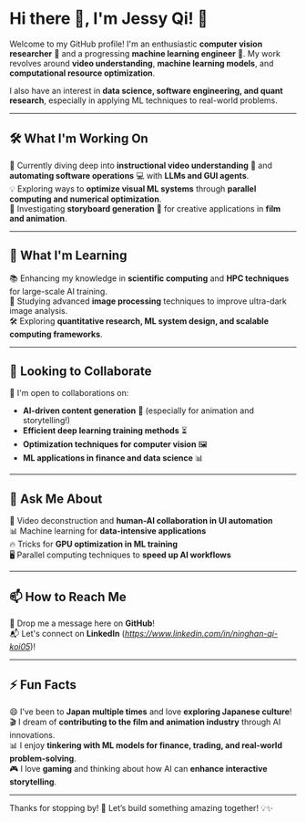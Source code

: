 # Hi there 👋, I'm Jessy Qi! 🚀  

Welcome to my GitHub profile! I'm an enthusiastic **computer vision researcher** 🧐 and a progressing **machine learning engineer** 🤖. My work revolves around **video understanding**, **machine learning models**, and **computational resource optimization**.  

I also have an interest in **data science, software engineering, and quant research**, especially in applying ML techniques to real-world problems.  

---

## 🛠 What I'm Working On  
🔭 Currently diving deep into **instructional video understanding** 🎥 and **automating software operations** 💻 with **LLMs and GUI agents**.  
💡 Exploring ways to **optimize visual ML systems** through **parallel computing and numerical optimization**.  
🚀 Investigating **storyboard generation** 📖 for creative applications in **film and animation**.  

---

## 🌱 What I'm Learning  
📚 Enhancing my knowledge in **scientific computing** and **HPC techniques** for large-scale AI training.  
🎯 Studying advanced **image processing** techniques to improve ultra-dark image analysis.  
🛠 Exploring **quantitative research, ML system design, and scalable computing frameworks**.  

---

## 🤝 Looking to Collaborate  
👯 I'm open to collaborations on:  
- **AI-driven content generation** 🎨 (especially for animation and storytelling!)  
- **Efficient deep learning training methods** ⏳  
- **Optimization techniques for computer vision** 🖼  
- **ML applications in finance and data science** 📊  

---

## 💬 Ask Me About  
🎥 Video deconstruction and **human-AI collaboration in UI automation**  
📊 Machine learning for **data-intensive applications**  
🔥 Tricks for **GPU optimization in ML training**  
🖥 Parallel computing techniques to **speed up AI workflows**  

---

## 📫 How to Reach Me  
💌 Drop me a message here on **GitHub**!  
📬 Let's connect on **LinkedIn** (*https://www.linkedin.com/in/ninghan-qi-koi05*)!  

---

## ⚡ Fun Facts  
😄 I’ve been to **Japan multiple times** and love **exploring Japanese culture**! 
🎬 I dream of **contributing to the film and animation industry** through AI innovations.  
📊 I enjoy **tinkering with ML models for finance, trading, and real-world problem-solving**.  
🎮 I love **gaming** and thinking about how AI can **enhance interactive storytelling**.  

---

Thanks for stopping by! 🚀 Let’s build something amazing together! 💡✨  

<!-- <img src="https://github-readme-stats.vercel.app/api?username=Ani7700&hide=issues&title_color=333&text_color=777" alt="Ani7700's Stats" >>

